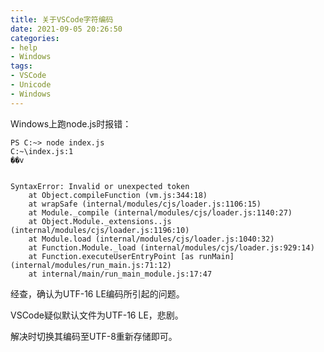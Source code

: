 ```yaml
---
title: 关于VSCode字符编码
date: 2021-09-05 20:26:50
categories:
- help
- Windows
tags: 
- VSCode
- Unicode
- Windows
---
```


Windows上跑node.js时报错：
```
PS C:~> node index.js
C:~\index.js:1
��v


SyntaxError: Invalid or unexpected token
    at Object.compileFunction (vm.js:344:18)
    at wrapSafe (internal/modules/cjs/loader.js:1106:15)
    at Module._compile (internal/modules/cjs/loader.js:1140:27)
    at Object.Module._extensions..js (internal/modules/cjs/loader.js:1196:10)
    at Module.load (internal/modules/cjs/loader.js:1040:32)
    at Function.Module._load (internal/modules/cjs/loader.js:929:14)
    at Function.executeUserEntryPoint [as runMain] (internal/modules/run_main.js:71:12)
    at internal/main/run_main_module.js:17:47
```

经查，确认为UTF-16 LE编码所引起的问题。

VSCode疑似默认文件为UTF-16 LE，悲剧。

解决时切换其编码至UTF-8重新存储即可。